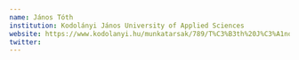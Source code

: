 ```yaml
---
name: János Tóth
institution: Kodolányi János University of Applied Sciences
website: https://www.kodolanyi.hu/munkatarsak/789/T%C3%B3th%20J%C3%A1nos
twitter: 
---
```

